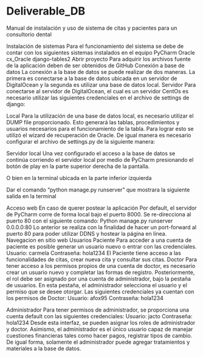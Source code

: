 # Deliverable_DB

Manual de instalación y uso de sistema de citas y pacientes para un consultorio dental
 
Instalación de sistemas
Para el funcionamiento del sistema se debe de contar con los siguientes sistemas instalados en el equipo
PyCharm
Oracle
cx_Oracle
django-tables2
Abrir proyecto
Para adquirir los archivos fuente de la aplicación deben de ser obtenidos de GitHub
Conexión a base de datos
	La conexión a la base de datos se puede realizar de dos maneras. La primera es conectarse a la base de datos ubicada en un servidor de DigitalOcean y la segunda es utilizar una base de datos local.
Servidor
	Para conectarse al servidor de DigitalOcean, el cual es un servidor CentOs es necesario utilizar las siguientes credenciales en el archivo de settings de django:

 
Local
	Para la utilización de una base de datos local, es necesario utilizar el DUMP file proporcionado. Esto generará las tablas, procedimientos y usuarios necesarios para el funcionamiento de la tabla. Para lograr esto se utilizó el wizard de recuperación de Oracle. De igual manera es necesario configurar el archivo de settings.py de la siguiente manera:

 
Servidor local
Una vez configurado el acceso a la base de datos se continúa corriendo el servidor local por medio de PyCharm presionando el botón de play en la parte superior derecha de la pantalla. 

O bien en la terminal ubicada en la parte inferior izquierda

Dar el comando “python manage.py runserver” que mostrara la siguiente salida en la terminal

 
Acceso web
En caso de querer postear la aplicación 
Por default, el servidor de PyCharm corre de forma local bajo el puerto 8000. Se re-direcciona al puerto 80 con el siguiente comando:
Python manage.py runserver 0.0.0.0:80
Lo anterior se realiza con la finalidad de hacer un port-forward al puerto 80 para poder utilizar DDNS y hostear la página en línea.
Navegacion en sitio web
Usuarios
Paciente
Para acceder a una cuenta de paciente es posible generar un usuario nuevo o entrar con las credenciales.
Usuario: carmela
Contraseña: hola1234
El Paciente tiene acceso a las funcionalidades de citas, crear nueva cita y consultar sus citas.
Doctor
	Para tener acceso a los permisos propios de una cuenta de doctor, es necesario crear un usuario nuevo y completar las formas de registro.
Posteriormente, el rol debe ser asignado por una cuenta de administrador, bajo la pestaña de usuarios. En esta pestaña, el administrador selecciona el usuario y el permiso que se desee otorgar.
	Las siguientes credenciales ya cuentan con los permisos de Doctor:
Usuario: afox95
Contraseña: hola1234
 
Administrador
	Para tener permisos de administrador, se proporciona una cuenta default con las siguientes credenciales:
Usuario: jacto
Contraseña: hola1234
	Desde esta interfaz, se pueden asignar los roles de administrador y doctor. Asimismo, el administrador es el único usuario capaz de manejar cuestiones financieras tales como hacer pagos, registrar tipos de cambio.
	De igual forma, solamente el administrador puede agregar tratamientos y materiales a la base de datos.
 
 
 
